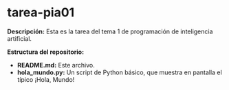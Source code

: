 # tarea-pia01
**Descripción:**
Esta es la tarea del tema 1 de programación de inteligencia artificial.

**Estructura del repositorio:**
* **README.md:** Este archivo.
* **hola_mundo.py:** Un script de Python básico, que muestra en pantalla el típico ¡Hola, Mundo!
